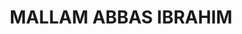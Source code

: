 <DOCTYPE html>
<html lang="en">
<head>
<meta charset="UTF-8">
<meta name="viewport" content="width=device-width,initial-scale=1.0">
<meta http-equiv="X-UA-Compatatible" content="ie=edge">
<title> ABBAS </title>
</head>
<body>
<header>
    <h1> MALLAM ABBAS IBRAHIM </h1>


</header>

</body>
</html>
